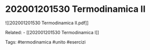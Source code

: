 # 202001201530 Termodinamica II

![[202001201530 Termodinamica II.pdf]]

Related:
	- [[202001201530 Termodinamica I]]
	
Tags:
	#termodinamica 
	#unito 
	#esercizi 